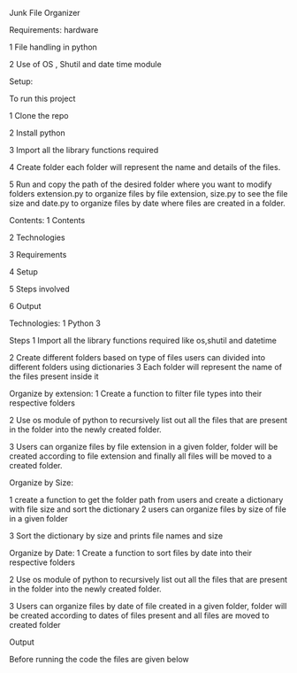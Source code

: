 Junk File Organizer

Requirements: hardware






1 File handling in python

2 Use of OS , Shutil and date time module




Setup:

To run this project



1 Clone the repo

2 Install python

3 Import all the library functions required

4 Create folder each folder will represent the name and details of the files.

5 Run and copy the path of the desired folder where you want to modify folders extension.py to organize files by file extension, size.py to see the file size and date.py to organize files by date where files are created in a folder.





Contents: 1 Contents




2 Technologies

3 Requirements

4 Setup

5 Steps involved

6 Output







Technologies: 1 Python 3

Steps 1 Import all the library functions required like os,shutil and datetime

2 Create different folders based on type of files users can divided into different folders using dictionaries
3 Each folder will represent the name of the files present inside it




Organize by extension: 1 Create a function to filter file types into their respective folders


2 Use os module of python to recursively list out all the files that are present in the folder into the newly created folder.

3 Users can organize files by file extension in a given folder, folder will be created according to file extension and finally all files will be moved to a created folder.


Organize by Size:

1 create a function to get the folder path from users and create a dictionary with file size and sort the dictionary
2 users can organize files by size of file in a given folder

3 Sort the dictionary by size and prints file names and size


Organize by Date: 1 Create a function to sort files by date into their respective folders

2 Use os module of python to recursively list out all the files that are present in the folder into the newly created folder.

3 Users can organize files by date of file created in a given folder, folder will be created according to dates of files present and all files are moved to created folder



Output

Before running the code the files are given below



